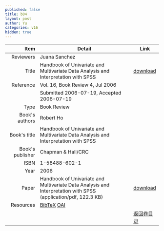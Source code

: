 ```yaml
---
published: false
title: b04
layout: post
author: Yu
categories: v16
hidden: true
---
```


| Item | Detail | Link |
|---:|---|---|
| Reviewers | Juana Sanchez| |
| Title |Handbook of Univariate and Multivariate Data Analysis and Interpretation with SPSS | [download](http://www.jstatsoft.org/v16/b04/paper) |
| Reference |Vol. 16, Book Review 4, Jul 2006 | |
| | Submitted 2006-07-19, Accepted 2006-07-19| | 
| Type | Book Review| |
| Book's authors | Robert Ho| |
| Book's title | Handbook of Univariate and Multivariate Data Analysis and Interpretation with SPSS| |
| Book's publisher | Chapman & Hall/CRC| |
| ISBN | 1-58488-602-1| |
| Year | 2006| |
| Paper | Handbook of Univariate and Multivariate Data Analysis and Interpretation with SPSS  (application/pdf, 122.3 KB)| [download](http://www.jstatsoft.org/v16/b04/paper) |
| Resources | [BibTeX](http://www.jstatsoft.org/v16/b04/bibtex) [OAI](http://www.jstatsoft.org/oai?verb=GetRecord&identifier=oai.jstatsoft/v16/b04&prefix=oai_dc)| |
| |  | [返回卷目录]({{site.baseurl}}/volume/v16.html) |